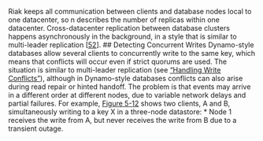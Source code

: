 
Riak keeps all communication between clients and database nodes local to one datacenter, so n
describes the number of replicas within one datacenter. Cross-datacenter replication between
database clusters happens asynchronously in the background, in a style that is similar to
multi-leader replication
[[52](ch05.html#Riak2014vb)]. ## Detecting Concurrent Writes 
Dynamo-style databases allow several clients to concurrently write to the same key, which means that
conflicts will occur even if strict quorums are used. The situation is similar to multi-leader
replication (see [“Handling Write Conflicts”](#sec_replication_write_conflicts)), although in Dynamo-style databases conflicts
can also arise during read repair or hinted handoff. The problem is that events may arrive in a different order at different nodes, due to variable
network delays and partial failures. For example, [Figure 5-12](#fig_replication_concurrency) shows two clients,
A and B, simultaneously writing to a key X in a three-node datastore: *  Node 1 receives the write from A, but never receives the write from B due to a transient
outage.